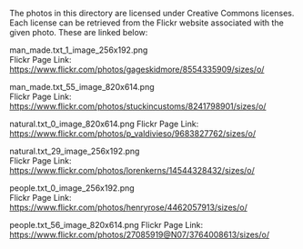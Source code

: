 The photos in this directory are licensed under Creative Commons licenses. Each license can be retrieved from the Flickr website associated with the given photo. These are linked below:

man_made.txt_1_image_256x192.png	
Flickr Page Link: https://www.flickr.com/photos/gageskidmore/8554335909/sizes/o/

man_made.txt_55_image_820x614.png	
Flickr Page Link: https://www.flickr.com/photos/stuckincustoms/8241798901/sizes/o/

natural.txt_0_image_820x614.png	
Flickr Page Link: https://www.flickr.com/photos/p_valdivieso/9683827762/sizes/o/

natural.txt_29_image_256x192.png	
Flickr Page Link: https://www.flickr.com/photos/lorenkerns/14544328432/sizes/o/

people.txt_0_image_256x192.png	
Flickr Page Link: https://www.flickr.com/photos/henryrose/4462057913/sizes/o/

people.txt_56_image_820x614.png	
Flickr Page Link: https://www.flickr.com/photos/27085919@N07/3764008613/sizes/o/

